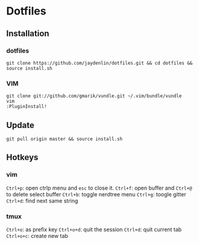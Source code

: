 # Dotfiles

## Installation

### dotfiles
```
git clone https://github.com/jaydenlin/dotfiles.git && cd dotfiles && source install.sh
```
### VIM
```
git clone git://github.com/gmarik/vundle.git ~/.vim/bundle/vundle
vim
:PluginInstall!
```

## Update
```
git pull origin master && source install.sh
```

## Hotkeys
### vim
`Ctrl+p`: open ctrlp menu and `esc` to close it.
`Ctrl+f`: open buffer and `Ctrl+@` to delete select buffer
`Ctrl+b`: toggle nerdtree menu
`Ctrl+g`: toogle gitter
`Ctrl+d`: find next same string

### tmux
`Ctrl+o`: as prefix key
`Ctrl+o+d`: quit the session
`Ctrl+d`: quit current tab
`Ctrl+o+c`: create new tab
